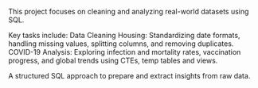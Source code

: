 This project focuses on cleaning and analyzing real-world datasets using SQL.

Key tasks include:
Data Cleaning Housing: Standardizing date formats, handling missing values, splitting columns, and removing duplicates.
COVID-19 Analysis: Exploring infection and mortality rates, vaccination progress, and global trends using CTEs, temp tables and views.

A structured SQL approach to prepare and extract insights from raw data.
